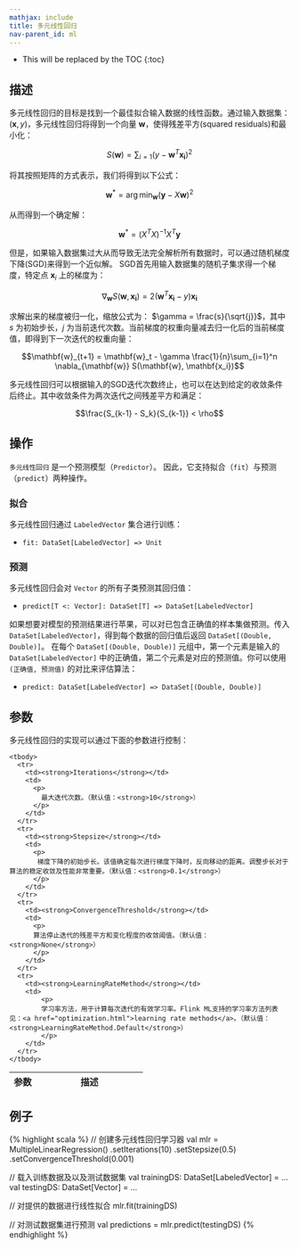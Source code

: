 ```yaml
---
mathjax: include
title: 多元线性回归
nav-parent_id: ml
---
```

<!--
Licensed to the Apache Software Foundation (ASF) under one
or more contributor license agreements.  See the NOTICE file
distributed with this work for additional information
regarding copyright ownership.  The ASF licenses this file
to you under the Apache License, Version 2.0 (the
"License"); you may not use this file except in compliance
with the License.  You may obtain a copy of the License at

  http://www.apache.org/licenses/LICENSE-2.0

Unless required by applicable law or agreed to in writing,
software distributed under the License is distributed on an
"AS IS" BASIS, WITHOUT WARRANTIES OR CONDITIONS OF ANY
KIND, either express or implied.  See the License for the
specific language governing permissions and limitations
under the License.
-->

* This will be replaced by the TOC
{:toc}

## 描述

 多元线性回归的目标是找到一个最佳拟合输入数据的线性函数。通过输入数据集： $(\mathbf{x}, y)$，多元线性回归将得到一个向量 $\mathbf{w}$，使得残差平方(squared residuals)和最小化：

 $$ S(\mathbf{w}) = \sum_{i=1} \left(y - \mathbf{w}^T\mathbf{x_i} \right)^2$$

将其按照矩阵的方式表示，我们将得到以下公式：

 $$\mathbf{w}^* = \arg \min_{\mathbf{w}} (\mathbf{y} - X\mathbf{w})^2$$

从而得到一个确定解：

  $$\mathbf{w}^* = \left(X^TX\right)^{-1}X^T\mathbf{y}$$

 但是，如果输入数据集过大从而导致无法完全解析所有数据时，可以通过随机梯度下降(SGD)来得到一个近似解。 SGD首先用输入数据集的随机子集求得一个梯度，特定点 $\mathbf{x}_i$ 上的梯度为：

  $$\nabla_{\mathbf{w}} S(\mathbf{w}, \mathbf{x_i}) = 2\left(\mathbf{w}^T\mathbf{x_i} - y\right)\mathbf{x_i}$$

  求解出来的梯度被归一化，缩放公式为： $\gamma = \frac{s}{\sqrt{j}}$，其中 $s$ 为初始步长，$j$ 为当前迭代次数。当前梯度的权重向量减去归一化后的当前梯度值，即得到下一次迭代的权重向量：

  $$\mathbf{w}_{t+1} = \mathbf{w}_t - \gamma \frac{1}{n}\sum_{i=1}^n \nabla_{\mathbf{w}} S(\mathbf{w}, \mathbf{x_i})$$

多元线性回归可以根据输入的SGD迭代次数终止，也可以在达到给定的收敛条件后终止。其中收敛条件为两次迭代之间残差平方和满足：

  $$\frac{S_{k-1} - S_k}{S_{k-1}} < \rho$$

## 操作

`多元线性回归` 是一个预测模型（`Predictor`）。
因此，它支持拟合（`fit`）与预测（`predict`）两种操作。

### 拟合

多元线性回归通过 `LabeledVector` 集合进行训练：

* `fit: DataSet[LabeledVector] => Unit`

### 预测

多元线性回归会对 `Vector` 的所有子类预测其回归值：

* `predict[T <: Vector]: DataSet[T] => DataSet[LabeledVector]`

如果想要对模型的预测结果进行苹果，可以对已包含正确值的样本集做预测。传入 `DataSet[LabeledVector]`，得到每个数据的回归值后返回  `DataSet[(Double, Double)]`。 在每个 `DataSet[(Double, Double)]` 元组中，第一个元素是输入的  `DataSet[LabeledVector]`  中的正确值，第二个元素是对应的预测值。你可以使用 `(正确值, 预测值)` 的对比来评估算法：

* `predict: DataSet[LabeledVector] => DataSet[(Double, Double)]`

## 参数

多元线性回归的实现可以通过下面的参数进行控制：

   <table class="table table-bordered">
    <thead>
      <tr>
        <th class="text-left" style="width: 20%">参数</th>
        <th class="text-center">描述</th>
      </tr>
    </thead>

    <tbody>
      <tr>
        <td><strong>Iterations</strong></td>
        <td>
          <p>
            最大迭代次数。（默认值：<strong>10</strong>）
          </p>
        </td>
      </tr>
      <tr>
        <td><strong>Stepsize</strong></td>
        <td>
          <p>
           梯度下降的初始步长。该值确定每次进行梯度下降时，反向移动的距离。调整步长对于算法的稳定收敛及性能非常重要。（默认值：<strong>0.1</strong>）
          </p>
        </td>
      </tr>
      <tr>
        <td><strong>ConvergenceThreshold</strong></td>
        <td>
          <p>
          算法停止迭代的残差平方和变化程度的收敛阈值。（默认值：<strong>None</strong>）
          </p>
        </td>
      </tr>
      <tr>
        <td><strong>LearningRateMethod</strong></td>
        <td>
            <p>
            学习率方法，用于计算每次迭代的有效学习率。Flink ML支持的学习率方法列表见：<a href="optimization.html">learning rate methods</a>。（默认值：<strong>LearningRateMethod.Default</strong>）
            </p>
        </td>
      </tr>
    </tbody>
  </table>

## 例子

{% highlight scala %}
// 创建多元线性回归学习器
val mlr = MultipleLinearRegression()
.setIterations(10)
.setStepsize(0.5)
.setConvergenceThreshold(0.001)

// 载入训练数据及以及测试数据集
val trainingDS: DataSet[LabeledVector] = ...
val testingDS: DataSet[Vector] = ...

// 对提供的数据进行线性拟合
mlr.fit(trainingDS)

// 对测试数据集进行预测
val predictions = mlr.predict(testingDS)
{% endhighlight %}
